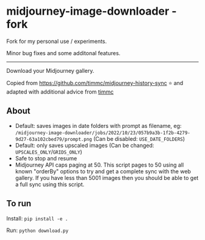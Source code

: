 # midjourney-image-downloader - fork

Fork for my personal use / experiments.

Minor bug fixes and some additonal features.


-------
Download your Midjourney gallery.

Copied from https://github.com/timmc/midjourney-history-sync ⭐ and adapted with additional advice from [timmc](https://github.com/timmc) ️

## About
- Default: saves images in date folders with prompt as filename, eg:
```/midjourney-image-downloader/jobs/2022/10/23/057b9a3b-1f2b-4279-9d27-63a102cbed79/prompt.png``` (Can be disabled: ```USE_DATE_FOLDERS```)
- Default: only saves upscaled images (Can be changed: ```UPSCALES_ONLY```/```GRIDS_ONLY```)
- Safe to stop and resume
- Midjourney API caps paging at 50. This script pages to 50 using all known "orderBy" options to try and get a complete sync with the web gallery. If you have less than 5001 images then you should be able to get a full sync using this script. 

## To run
Install:
 ```pip install -e .```

Run:
```python download.py```

